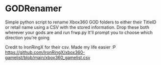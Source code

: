 # GODRenamer
Simple python script to rename Xbox360 GOD folders to either their TitleID or retail name using a CSV with the stored information. Drop these both wherever your gods are and run frwp.py
It'll prompt you to choose which direction you're going

Credit to IronRingX for their csv. Made my life easier :P https://github.com/IronRingX/xbox360-gamelist/blob/main/xbox360_gamelist.csv
